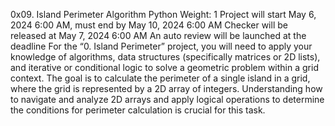 0x09. Island Perimeter
Algorithm
Python
 Weight: 1
 Project will start May 6, 2024 6:00 AM, must end by May 10, 2024 6:00 AM
 Checker will be released at May 7, 2024 6:00 AM
 An auto review will be launched at the deadline
For the “0. Island Perimeter” project, you will need to apply your knowledge of algorithms, data structures (specifically matrices or 2D lists), and iterative or conditional logic to solve a geometric problem within a grid context. The goal is to calculate the perimeter of a single island in a grid, where the grid is represented by a 2D array of integers. Understanding how to navigate and analyze 2D arrays and apply logical operations to determine the conditions for perimeter calculation is crucial for this task.
